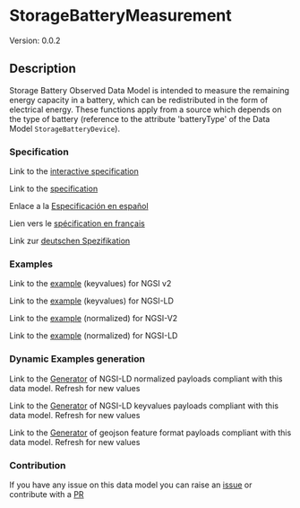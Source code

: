 # StorageBatteryMeasurement
Version: 0.0.2

## Description 

Storage Battery Observed Data Model is intended to measure the remaining energy capacity in a battery, which can be redistributed in the form of electrical energy. These functions apply from a source which depends on the type of battery (reference to the attribute 'batteryType' of the Data Model `StorageBatteryDevice`).
### Specification

Link to the [interactive specification](https://swagger.lab.fiware.org/?url=https://raw.githubusercontent.com/smart-data-models/dataModel.Battery/master/StorageBatteryMeasurement/swagger.yaml)

Link to the [specification](https://github.com/smart-data-models/dataModel.Battery/blob/master/StorageBatteryMeasurement/doc/spec.md)

Enlace a la [Especificación en español](https://github.com/smart-data-models/dataModel.Battery/blob/master/StorageBatteryMeasurement/doc/spec_ES.md)

Lien vers le [spécification en français](https://github.com/smart-data-models/dataModel.Battery/blob/master/StorageBatteryMeasurement/doc/spec_FR.md)

Link zur [deutschen Spezifikation](https://github.com/smart-data-models/dataModel.Battery/blob/master/StorageBatteryMeasurement/doc/spec_DE.md)
### Examples

Link to the [example](https://github.com/smart-data-models/dataModel.Battery/blob/master/StorageBatteryMeasurement/examples/example.json) (keyvalues) for NGSI v2

Link to the [example](https://github.com/smart-data-models/dataModel.Battery/blob/master/StorageBatteryMeasurement/examples/example.jsonld) (keyvalues) for NGSI-LD

Link to the [example](https://github.com/smart-data-models/dataModel.Battery/blob/master/StorageBatteryMeasurement/examples/example-normalized.json) (normalized) for NGSI-V2

Link to the [example](https://github.com/smart-data-models/dataModel.Battery/blob/master/StorageBatteryMeasurement/examples/example-normalized.jsonld) (normalized) for NGSI-LD
### Dynamic Examples generation

Link to the [Generator](https://smartdatamodels.org/extra/ngsi-ld_generator.php?schemaUrl=https://raw.githubusercontent.com/smart-data-models/dataModel.Battery/master/StorageBatteryMeasurement/schema.json&email=info@smartdatamodels.org) of NGSI-LD normalized payloads compliant with this data model. Refresh for new values

Link to the [Generator](https://smartdatamodels.org/extra/ngsi-ld_generator_keyvalues.php?schemaUrl=https://raw.githubusercontent.com/smart-data-models/dataModel.Battery/master/StorageBatteryMeasurement/schema.json&email=info@smartdatamodels.org) of NGSI-LD keyvalues payloads compliant with this data model. Refresh for new values

Link to the [Generator](https://smartdatamodels.org/extra/geojson_features_generator_v1.0.php?schemaUrl=https://raw.githubusercontent.com/smart-data-models/dataModel.Battery/master/StorageBatteryMeasurement/schema.json&email=info@smartdatamodels.org) of geojson feature format payloads compliant with this data model. Refresh for new values
### Contribution

 If you have any issue on this data model you can raise an [issue](https://github.com/smart-data-models/dataModel.Battery/issues)  or contribute with a [PR](https://github.com/smart-data-models/dataModel.Battery/pulls)